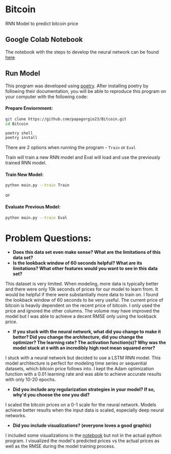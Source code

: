 # Bitcoin
RNN Model to predict bitcoin price

## Google Colab Notebook

The notebook with the steps to develop the neural network can be found [here](https://github.com/papagorgio23/Bitcoin/blob/main/RNN_Notebook.ipynb)


## Run Model

This program was developed using [poetry](https://python-poetry.org/). After installing poetry by following their documentation, you will be able to reproduce this program on your computer with the following code:


#### Prepare Enviornment:

``` bash
git clone https://github.com/papagorgio23/Bitcoin.git
cd Bitcoin

poetry shell
poetry install
```


There are 2 options when running the program - `Train` or `Eval`

Train will train a new RNN model and Eval will load and use the previously trained RNN model.


#### Train New Model:

``` bash
python main.py --train Train
```

or 

#### Evaluate Previous Model:

``` bash
python main.py --train Eval
```



# Problem Questions:

* **Does this data set even make sense? What are the limitations of this data set?**
* **Is the lookback window of 60 seconds helpful? What are its limitations? What other features would you want to see in this data set?**

This dataset is very limited. When modeling, more data is typically better and there were only 10k seconds of prices for our model to learn from. It would be helpful if there were substantially more data to train on. I found the lookback window of 60 seconds to be very useful. The current price of bitcoin is heavily dependent on the recent price of bitcoin. I only used the price and ignored the other columns. The volume may have improved the model but I was able to achieve a decent RMSE only using the lookback price.

* **If you stuck with the neural network, what did you change to make it better? Did you change the architecture, did you change the optimizer? The learning rate? The activation function(s)? Why was the model stuck at `0` with an incredibly high root mean squared error?**

I stuck with a neural network but decided to use a LSTM RNN model. This model architecture is perfect for modeling time series or sequential datasets, which bitcoin price follows into. I kept the Adam optimization function with a 0.01 learning rate and was able to achieve accurate results with only 10-20 epochs. 

* **Did you include any regularization strategies in your model? If so, why'd you choose the one you did?**

I scaled the bitcoin prices on a 0-1 scale for the neural network. Models achieve better results when the input data is scaled, especially deep neural networks.

* **Did you include visualizations? (everyone loves a good graphic)**

I included some visualizations in the [notebook](https://github.com/papagorgio23/Bitcoin/blob/main/RNN_Notebook.ipynb) but not in the actual python program. I visualized the model's predicted prices vs the actual prices as well as the RMSE during the model training process. 


